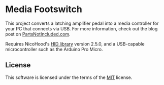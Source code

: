 # Media Footswitch
This project converts a latching amplifier pedal into a media controller for your PC that connects via USB. For more information, check out the blog post on [PartsNotIncluded.com](http://www.partsnotincluded.com/electronics/diy-media-key-footswitch-for-pc/).

Requires NicoHood's [HID library](https://github.com/NicoHood/HID) version 2.5.0, and a USB-capable microcontroller such as the Arduino Pro Micro.

## License
This software is licensed under the terms of the [MIT](https://opensource.org/licenses/MIT) license.
